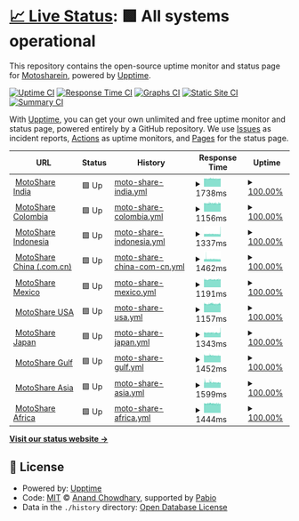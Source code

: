# [📈 Live Status](https://Motosharein.github.io/moto-monitor-upptime): <!--live status--> **🟩 All systems operational**

This repository contains the open-source uptime monitor and status page for [Motosharein](https://Motosharein.github.io/moto-monitor-upptime), powered by [Upptime](https://github.com/upptime/upptime).

[![Uptime CI](https://github.com/Motosharein/moto-monitor-upptime/workflows/Uptime%20CI/badge.svg)](https://github.com/Motosharein/moto-monitor-upptime/actions?query=workflow%3A%22Uptime+CI%22)
[![Response Time CI](https://github.com/Motosharein/moto-monitor-upptime/workflows/Response%20Time%20CI/badge.svg)](https://github.com/Motosharein/moto-monitor-upptime/actions?query=workflow%3A%22Response+Time+CI%22)
[![Graphs CI](https://github.com/Motosharein/moto-monitor-upptime/workflows/Graphs%20CI/badge.svg)](https://github.com/Motosharein/moto-monitor-upptime/actions?query=workflow%3A%22Graphs+CI%22)
[![Static Site CI](https://github.com/Motosharein/moto-monitor-upptime/workflows/Static%20Site%20CI/badge.svg)](https://github.com/Motosharein/moto-monitor-upptime/actions?query=workflow%3A%22Static+Site+CI%22)
[![Summary CI](https://github.com/Motosharein/moto-monitor-upptime/workflows/Summary%20CI/badge.svg)](https://github.com/Motosharein/moto-monitor-upptime/actions?query=workflow%3A%22Summary+CI%22)

With [Upptime](https://upptime.js.org), you can get your own unlimited and free uptime monitor and status page, powered entirely by a GitHub repository. We use [Issues](https://github.com/Motosharein/moto-monitor-upptime/issues) as incident reports, [Actions](https://github.com/Motosharein/moto-monitor-upptime/actions) as uptime monitors, and [Pages](https://Motosharein.github.io/moto-monitor-upptime) for the status page.

<!--start: status pages-->
<!-- This summary is generated by Upptime (https://github.com/upptime/upptime) -->
<!-- Do not edit this manually, your changes will be overwritten -->
<!-- prettier-ignore -->
| URL | Status | History | Response Time | Uptime |
| --- | ------ | ------- | ------------- | ------ |
| <img alt="" src="https://icons.duckduckgo.com/ip3/motoshare.in.ico" height="13"> [MotoShare India](https://motoshare.in) | 🟩 Up | [moto-share-india.yml](https://github.com/Motosharein/moto-monitor-upptime/commits/HEAD/history/moto-share-india.yml) | <details><summary><img alt="Response time graph" src="./graphs/moto-share-india/response-time-week.png" height="20"> 1738ms</summary><br><a href="https://Motosharein.github.io/moto-monitor-upptime/history/moto-share-india"><img alt="Response time 1738" src="https://img.shields.io/endpoint?url=https%3A%2F%2Fraw.githubusercontent.com%2FMotosharein%2Fmoto-monitor-upptime%2FHEAD%2Fapi%2Fmoto-share-india%2Fresponse-time.json"></a><br><a href="https://Motosharein.github.io/moto-monitor-upptime/history/moto-share-india"><img alt="24-hour response time 1723" src="https://img.shields.io/endpoint?url=https%3A%2F%2Fraw.githubusercontent.com%2FMotosharein%2Fmoto-monitor-upptime%2FHEAD%2Fapi%2Fmoto-share-india%2Fresponse-time-day.json"></a><br><a href="https://Motosharein.github.io/moto-monitor-upptime/history/moto-share-india"><img alt="7-day response time 1738" src="https://img.shields.io/endpoint?url=https%3A%2F%2Fraw.githubusercontent.com%2FMotosharein%2Fmoto-monitor-upptime%2FHEAD%2Fapi%2Fmoto-share-india%2Fresponse-time-week.json"></a><br><a href="https://Motosharein.github.io/moto-monitor-upptime/history/moto-share-india"><img alt="30-day response time 1738" src="https://img.shields.io/endpoint?url=https%3A%2F%2Fraw.githubusercontent.com%2FMotosharein%2Fmoto-monitor-upptime%2FHEAD%2Fapi%2Fmoto-share-india%2Fresponse-time-month.json"></a><br><a href="https://Motosharein.github.io/moto-monitor-upptime/history/moto-share-india"><img alt="1-year response time 1738" src="https://img.shields.io/endpoint?url=https%3A%2F%2Fraw.githubusercontent.com%2FMotosharein%2Fmoto-monitor-upptime%2FHEAD%2Fapi%2Fmoto-share-india%2Fresponse-time-year.json"></a></details> | <details><summary><a href="https://Motosharein.github.io/moto-monitor-upptime/history/moto-share-india">100.00%</a></summary><a href="https://Motosharein.github.io/moto-monitor-upptime/history/moto-share-india"><img alt="All-time uptime 100.00%" src="https://img.shields.io/endpoint?url=https%3A%2F%2Fraw.githubusercontent.com%2FMotosharein%2Fmoto-monitor-upptime%2FHEAD%2Fapi%2Fmoto-share-india%2Fuptime.json"></a><br><a href="https://Motosharein.github.io/moto-monitor-upptime/history/moto-share-india"><img alt="24-hour uptime 100.00%" src="https://img.shields.io/endpoint?url=https%3A%2F%2Fraw.githubusercontent.com%2FMotosharein%2Fmoto-monitor-upptime%2FHEAD%2Fapi%2Fmoto-share-india%2Fuptime-day.json"></a><br><a href="https://Motosharein.github.io/moto-monitor-upptime/history/moto-share-india"><img alt="7-day uptime 100.00%" src="https://img.shields.io/endpoint?url=https%3A%2F%2Fraw.githubusercontent.com%2FMotosharein%2Fmoto-monitor-upptime%2FHEAD%2Fapi%2Fmoto-share-india%2Fuptime-week.json"></a><br><a href="https://Motosharein.github.io/moto-monitor-upptime/history/moto-share-india"><img alt="30-day uptime 100.00%" src="https://img.shields.io/endpoint?url=https%3A%2F%2Fraw.githubusercontent.com%2FMotosharein%2Fmoto-monitor-upptime%2FHEAD%2Fapi%2Fmoto-share-india%2Fuptime-month.json"></a><br><a href="https://Motosharein.github.io/moto-monitor-upptime/history/moto-share-india"><img alt="1-year uptime 100.00%" src="https://img.shields.io/endpoint?url=https%3A%2F%2Fraw.githubusercontent.com%2FMotosharein%2Fmoto-monitor-upptime%2FHEAD%2Fapi%2Fmoto-share-india%2Fuptime-year.json"></a></details>
| <img alt="" src="https://icons.duckduckgo.com/ip3/motoshare.co.ico" height="13"> [MotoShare Colombia](https://motoshare.co) | 🟩 Up | [moto-share-colombia.yml](https://github.com/Motosharein/moto-monitor-upptime/commits/HEAD/history/moto-share-colombia.yml) | <details><summary><img alt="Response time graph" src="./graphs/moto-share-colombia/response-time-week.png" height="20"> 1156ms</summary><br><a href="https://Motosharein.github.io/moto-monitor-upptime/history/moto-share-colombia"><img alt="Response time 1156" src="https://img.shields.io/endpoint?url=https%3A%2F%2Fraw.githubusercontent.com%2FMotosharein%2Fmoto-monitor-upptime%2FHEAD%2Fapi%2Fmoto-share-colombia%2Fresponse-time.json"></a><br><a href="https://Motosharein.github.io/moto-monitor-upptime/history/moto-share-colombia"><img alt="24-hour response time 1149" src="https://img.shields.io/endpoint?url=https%3A%2F%2Fraw.githubusercontent.com%2FMotosharein%2Fmoto-monitor-upptime%2FHEAD%2Fapi%2Fmoto-share-colombia%2Fresponse-time-day.json"></a><br><a href="https://Motosharein.github.io/moto-monitor-upptime/history/moto-share-colombia"><img alt="7-day response time 1156" src="https://img.shields.io/endpoint?url=https%3A%2F%2Fraw.githubusercontent.com%2FMotosharein%2Fmoto-monitor-upptime%2FHEAD%2Fapi%2Fmoto-share-colombia%2Fresponse-time-week.json"></a><br><a href="https://Motosharein.github.io/moto-monitor-upptime/history/moto-share-colombia"><img alt="30-day response time 1156" src="https://img.shields.io/endpoint?url=https%3A%2F%2Fraw.githubusercontent.com%2FMotosharein%2Fmoto-monitor-upptime%2FHEAD%2Fapi%2Fmoto-share-colombia%2Fresponse-time-month.json"></a><br><a href="https://Motosharein.github.io/moto-monitor-upptime/history/moto-share-colombia"><img alt="1-year response time 1156" src="https://img.shields.io/endpoint?url=https%3A%2F%2Fraw.githubusercontent.com%2FMotosharein%2Fmoto-monitor-upptime%2FHEAD%2Fapi%2Fmoto-share-colombia%2Fresponse-time-year.json"></a></details> | <details><summary><a href="https://Motosharein.github.io/moto-monitor-upptime/history/moto-share-colombia">100.00%</a></summary><a href="https://Motosharein.github.io/moto-monitor-upptime/history/moto-share-colombia"><img alt="All-time uptime 100.00%" src="https://img.shields.io/endpoint?url=https%3A%2F%2Fraw.githubusercontent.com%2FMotosharein%2Fmoto-monitor-upptime%2FHEAD%2Fapi%2Fmoto-share-colombia%2Fuptime.json"></a><br><a href="https://Motosharein.github.io/moto-monitor-upptime/history/moto-share-colombia"><img alt="24-hour uptime 100.00%" src="https://img.shields.io/endpoint?url=https%3A%2F%2Fraw.githubusercontent.com%2FMotosharein%2Fmoto-monitor-upptime%2FHEAD%2Fapi%2Fmoto-share-colombia%2Fuptime-day.json"></a><br><a href="https://Motosharein.github.io/moto-monitor-upptime/history/moto-share-colombia"><img alt="7-day uptime 100.00%" src="https://img.shields.io/endpoint?url=https%3A%2F%2Fraw.githubusercontent.com%2FMotosharein%2Fmoto-monitor-upptime%2FHEAD%2Fapi%2Fmoto-share-colombia%2Fuptime-week.json"></a><br><a href="https://Motosharein.github.io/moto-monitor-upptime/history/moto-share-colombia"><img alt="30-day uptime 100.00%" src="https://img.shields.io/endpoint?url=https%3A%2F%2Fraw.githubusercontent.com%2FMotosharein%2Fmoto-monitor-upptime%2FHEAD%2Fapi%2Fmoto-share-colombia%2Fuptime-month.json"></a><br><a href="https://Motosharein.github.io/moto-monitor-upptime/history/moto-share-colombia"><img alt="1-year uptime 100.00%" src="https://img.shields.io/endpoint?url=https%3A%2F%2Fraw.githubusercontent.com%2FMotosharein%2Fmoto-monitor-upptime%2FHEAD%2Fapi%2Fmoto-share-colombia%2Fuptime-year.json"></a></details>
| <img alt="" src="https://icons.duckduckgo.com/ip3/motoshare.id.ico" height="13"> [MotoShare Indonesia](https://motoshare.id) | 🟩 Up | [moto-share-indonesia.yml](https://github.com/Motosharein/moto-monitor-upptime/commits/HEAD/history/moto-share-indonesia.yml) | <details><summary><img alt="Response time graph" src="./graphs/moto-share-indonesia/response-time-week.png" height="20"> 1337ms</summary><br><a href="https://Motosharein.github.io/moto-monitor-upptime/history/moto-share-indonesia"><img alt="Response time 1337" src="https://img.shields.io/endpoint?url=https%3A%2F%2Fraw.githubusercontent.com%2FMotosharein%2Fmoto-monitor-upptime%2FHEAD%2Fapi%2Fmoto-share-indonesia%2Fresponse-time.json"></a><br><a href="https://Motosharein.github.io/moto-monitor-upptime/history/moto-share-indonesia"><img alt="24-hour response time 1337" src="https://img.shields.io/endpoint?url=https%3A%2F%2Fraw.githubusercontent.com%2FMotosharein%2Fmoto-monitor-upptime%2FHEAD%2Fapi%2Fmoto-share-indonesia%2Fresponse-time-day.json"></a><br><a href="https://Motosharein.github.io/moto-monitor-upptime/history/moto-share-indonesia"><img alt="7-day response time 1337" src="https://img.shields.io/endpoint?url=https%3A%2F%2Fraw.githubusercontent.com%2FMotosharein%2Fmoto-monitor-upptime%2FHEAD%2Fapi%2Fmoto-share-indonesia%2Fresponse-time-week.json"></a><br><a href="https://Motosharein.github.io/moto-monitor-upptime/history/moto-share-indonesia"><img alt="30-day response time 1337" src="https://img.shields.io/endpoint?url=https%3A%2F%2Fraw.githubusercontent.com%2FMotosharein%2Fmoto-monitor-upptime%2FHEAD%2Fapi%2Fmoto-share-indonesia%2Fresponse-time-month.json"></a><br><a href="https://Motosharein.github.io/moto-monitor-upptime/history/moto-share-indonesia"><img alt="1-year response time 1337" src="https://img.shields.io/endpoint?url=https%3A%2F%2Fraw.githubusercontent.com%2FMotosharein%2Fmoto-monitor-upptime%2FHEAD%2Fapi%2Fmoto-share-indonesia%2Fresponse-time-year.json"></a></details> | <details><summary><a href="https://Motosharein.github.io/moto-monitor-upptime/history/moto-share-indonesia">100.00%</a></summary><a href="https://Motosharein.github.io/moto-monitor-upptime/history/moto-share-indonesia"><img alt="All-time uptime 100.00%" src="https://img.shields.io/endpoint?url=https%3A%2F%2Fraw.githubusercontent.com%2FMotosharein%2Fmoto-monitor-upptime%2FHEAD%2Fapi%2Fmoto-share-indonesia%2Fuptime.json"></a><br><a href="https://Motosharein.github.io/moto-monitor-upptime/history/moto-share-indonesia"><img alt="24-hour uptime 100.00%" src="https://img.shields.io/endpoint?url=https%3A%2F%2Fraw.githubusercontent.com%2FMotosharein%2Fmoto-monitor-upptime%2FHEAD%2Fapi%2Fmoto-share-indonesia%2Fuptime-day.json"></a><br><a href="https://Motosharein.github.io/moto-monitor-upptime/history/moto-share-indonesia"><img alt="7-day uptime 100.00%" src="https://img.shields.io/endpoint?url=https%3A%2F%2Fraw.githubusercontent.com%2FMotosharein%2Fmoto-monitor-upptime%2FHEAD%2Fapi%2Fmoto-share-indonesia%2Fuptime-week.json"></a><br><a href="https://Motosharein.github.io/moto-monitor-upptime/history/moto-share-indonesia"><img alt="30-day uptime 100.00%" src="https://img.shields.io/endpoint?url=https%3A%2F%2Fraw.githubusercontent.com%2FMotosharein%2Fmoto-monitor-upptime%2FHEAD%2Fapi%2Fmoto-share-indonesia%2Fuptime-month.json"></a><br><a href="https://Motosharein.github.io/moto-monitor-upptime/history/moto-share-indonesia"><img alt="1-year uptime 100.00%" src="https://img.shields.io/endpoint?url=https%3A%2F%2Fraw.githubusercontent.com%2FMotosharein%2Fmoto-monitor-upptime%2FHEAD%2Fapi%2Fmoto-share-indonesia%2Fuptime-year.json"></a></details>
| <img alt="" src="https://icons.duckduckgo.com/ip3/motoshare.com.cn.ico" height="13"> [MotoShare China (.com.cn)](https://motoshare.com.cn) | 🟩 Up | [moto-share-china-com-cn.yml](https://github.com/Motosharein/moto-monitor-upptime/commits/HEAD/history/moto-share-china-com-cn.yml) | <details><summary><img alt="Response time graph" src="./graphs/moto-share-china-com-cn/response-time-week.png" height="20"> 1462ms</summary><br><a href="https://Motosharein.github.io/moto-monitor-upptime/history/moto-share-china-com-cn"><img alt="Response time 1462" src="https://img.shields.io/endpoint?url=https%3A%2F%2Fraw.githubusercontent.com%2FMotosharein%2Fmoto-monitor-upptime%2FHEAD%2Fapi%2Fmoto-share-china-com-cn%2Fresponse-time.json"></a><br><a href="https://Motosharein.github.io/moto-monitor-upptime/history/moto-share-china-com-cn"><img alt="24-hour response time 1417" src="https://img.shields.io/endpoint?url=https%3A%2F%2Fraw.githubusercontent.com%2FMotosharein%2Fmoto-monitor-upptime%2FHEAD%2Fapi%2Fmoto-share-china-com-cn%2Fresponse-time-day.json"></a><br><a href="https://Motosharein.github.io/moto-monitor-upptime/history/moto-share-china-com-cn"><img alt="7-day response time 1462" src="https://img.shields.io/endpoint?url=https%3A%2F%2Fraw.githubusercontent.com%2FMotosharein%2Fmoto-monitor-upptime%2FHEAD%2Fapi%2Fmoto-share-china-com-cn%2Fresponse-time-week.json"></a><br><a href="https://Motosharein.github.io/moto-monitor-upptime/history/moto-share-china-com-cn"><img alt="30-day response time 1462" src="https://img.shields.io/endpoint?url=https%3A%2F%2Fraw.githubusercontent.com%2FMotosharein%2Fmoto-monitor-upptime%2FHEAD%2Fapi%2Fmoto-share-china-com-cn%2Fresponse-time-month.json"></a><br><a href="https://Motosharein.github.io/moto-monitor-upptime/history/moto-share-china-com-cn"><img alt="1-year response time 1462" src="https://img.shields.io/endpoint?url=https%3A%2F%2Fraw.githubusercontent.com%2FMotosharein%2Fmoto-monitor-upptime%2FHEAD%2Fapi%2Fmoto-share-china-com-cn%2Fresponse-time-year.json"></a></details> | <details><summary><a href="https://Motosharein.github.io/moto-monitor-upptime/history/moto-share-china-com-cn">100.00%</a></summary><a href="https://Motosharein.github.io/moto-monitor-upptime/history/moto-share-china-com-cn"><img alt="All-time uptime 100.00%" src="https://img.shields.io/endpoint?url=https%3A%2F%2Fraw.githubusercontent.com%2FMotosharein%2Fmoto-monitor-upptime%2FHEAD%2Fapi%2Fmoto-share-china-com-cn%2Fuptime.json"></a><br><a href="https://Motosharein.github.io/moto-monitor-upptime/history/moto-share-china-com-cn"><img alt="24-hour uptime 100.00%" src="https://img.shields.io/endpoint?url=https%3A%2F%2Fraw.githubusercontent.com%2FMotosharein%2Fmoto-monitor-upptime%2FHEAD%2Fapi%2Fmoto-share-china-com-cn%2Fuptime-day.json"></a><br><a href="https://Motosharein.github.io/moto-monitor-upptime/history/moto-share-china-com-cn"><img alt="7-day uptime 100.00%" src="https://img.shields.io/endpoint?url=https%3A%2F%2Fraw.githubusercontent.com%2FMotosharein%2Fmoto-monitor-upptime%2FHEAD%2Fapi%2Fmoto-share-china-com-cn%2Fuptime-week.json"></a><br><a href="https://Motosharein.github.io/moto-monitor-upptime/history/moto-share-china-com-cn"><img alt="30-day uptime 100.00%" src="https://img.shields.io/endpoint?url=https%3A%2F%2Fraw.githubusercontent.com%2FMotosharein%2Fmoto-monitor-upptime%2FHEAD%2Fapi%2Fmoto-share-china-com-cn%2Fuptime-month.json"></a><br><a href="https://Motosharein.github.io/moto-monitor-upptime/history/moto-share-china-com-cn"><img alt="1-year uptime 100.00%" src="https://img.shields.io/endpoint?url=https%3A%2F%2Fraw.githubusercontent.com%2FMotosharein%2Fmoto-monitor-upptime%2FHEAD%2Fapi%2Fmoto-share-china-com-cn%2Fuptime-year.json"></a></details>
| <img alt="" src="https://icons.duckduckgo.com/ip3/motoshare.mx.ico" height="13"> [MotoShare Mexico](https://motoshare.mx) | 🟩 Up | [moto-share-mexico.yml](https://github.com/Motosharein/moto-monitor-upptime/commits/HEAD/history/moto-share-mexico.yml) | <details><summary><img alt="Response time graph" src="./graphs/moto-share-mexico/response-time-week.png" height="20"> 1191ms</summary><br><a href="https://Motosharein.github.io/moto-monitor-upptime/history/moto-share-mexico"><img alt="Response time 1191" src="https://img.shields.io/endpoint?url=https%3A%2F%2Fraw.githubusercontent.com%2FMotosharein%2Fmoto-monitor-upptime%2FHEAD%2Fapi%2Fmoto-share-mexico%2Fresponse-time.json"></a><br><a href="https://Motosharein.github.io/moto-monitor-upptime/history/moto-share-mexico"><img alt="24-hour response time 1199" src="https://img.shields.io/endpoint?url=https%3A%2F%2Fraw.githubusercontent.com%2FMotosharein%2Fmoto-monitor-upptime%2FHEAD%2Fapi%2Fmoto-share-mexico%2Fresponse-time-day.json"></a><br><a href="https://Motosharein.github.io/moto-monitor-upptime/history/moto-share-mexico"><img alt="7-day response time 1191" src="https://img.shields.io/endpoint?url=https%3A%2F%2Fraw.githubusercontent.com%2FMotosharein%2Fmoto-monitor-upptime%2FHEAD%2Fapi%2Fmoto-share-mexico%2Fresponse-time-week.json"></a><br><a href="https://Motosharein.github.io/moto-monitor-upptime/history/moto-share-mexico"><img alt="30-day response time 1191" src="https://img.shields.io/endpoint?url=https%3A%2F%2Fraw.githubusercontent.com%2FMotosharein%2Fmoto-monitor-upptime%2FHEAD%2Fapi%2Fmoto-share-mexico%2Fresponse-time-month.json"></a><br><a href="https://Motosharein.github.io/moto-monitor-upptime/history/moto-share-mexico"><img alt="1-year response time 1191" src="https://img.shields.io/endpoint?url=https%3A%2F%2Fraw.githubusercontent.com%2FMotosharein%2Fmoto-monitor-upptime%2FHEAD%2Fapi%2Fmoto-share-mexico%2Fresponse-time-year.json"></a></details> | <details><summary><a href="https://Motosharein.github.io/moto-monitor-upptime/history/moto-share-mexico">100.00%</a></summary><a href="https://Motosharein.github.io/moto-monitor-upptime/history/moto-share-mexico"><img alt="All-time uptime 100.00%" src="https://img.shields.io/endpoint?url=https%3A%2F%2Fraw.githubusercontent.com%2FMotosharein%2Fmoto-monitor-upptime%2FHEAD%2Fapi%2Fmoto-share-mexico%2Fuptime.json"></a><br><a href="https://Motosharein.github.io/moto-monitor-upptime/history/moto-share-mexico"><img alt="24-hour uptime 100.00%" src="https://img.shields.io/endpoint?url=https%3A%2F%2Fraw.githubusercontent.com%2FMotosharein%2Fmoto-monitor-upptime%2FHEAD%2Fapi%2Fmoto-share-mexico%2Fuptime-day.json"></a><br><a href="https://Motosharein.github.io/moto-monitor-upptime/history/moto-share-mexico"><img alt="7-day uptime 100.00%" src="https://img.shields.io/endpoint?url=https%3A%2F%2Fraw.githubusercontent.com%2FMotosharein%2Fmoto-monitor-upptime%2FHEAD%2Fapi%2Fmoto-share-mexico%2Fuptime-week.json"></a><br><a href="https://Motosharein.github.io/moto-monitor-upptime/history/moto-share-mexico"><img alt="30-day uptime 100.00%" src="https://img.shields.io/endpoint?url=https%3A%2F%2Fraw.githubusercontent.com%2FMotosharein%2Fmoto-monitor-upptime%2FHEAD%2Fapi%2Fmoto-share-mexico%2Fuptime-month.json"></a><br><a href="https://Motosharein.github.io/moto-monitor-upptime/history/moto-share-mexico"><img alt="1-year uptime 100.00%" src="https://img.shields.io/endpoint?url=https%3A%2F%2Fraw.githubusercontent.com%2FMotosharein%2Fmoto-monitor-upptime%2FHEAD%2Fapi%2Fmoto-share-mexico%2Fuptime-year.json"></a></details>
| <img alt="" src="https://icons.duckduckgo.com/ip3/motoshare.us.ico" height="13"> [MotoShare USA](https://motoshare.us) | 🟩 Up | [moto-share-usa.yml](https://github.com/Motosharein/moto-monitor-upptime/commits/HEAD/history/moto-share-usa.yml) | <details><summary><img alt="Response time graph" src="./graphs/moto-share-usa/response-time-week.png" height="20"> 1157ms</summary><br><a href="https://Motosharein.github.io/moto-monitor-upptime/history/moto-share-usa"><img alt="Response time 1157" src="https://img.shields.io/endpoint?url=https%3A%2F%2Fraw.githubusercontent.com%2FMotosharein%2Fmoto-monitor-upptime%2FHEAD%2Fapi%2Fmoto-share-usa%2Fresponse-time.json"></a><br><a href="https://Motosharein.github.io/moto-monitor-upptime/history/moto-share-usa"><img alt="24-hour response time 1154" src="https://img.shields.io/endpoint?url=https%3A%2F%2Fraw.githubusercontent.com%2FMotosharein%2Fmoto-monitor-upptime%2FHEAD%2Fapi%2Fmoto-share-usa%2Fresponse-time-day.json"></a><br><a href="https://Motosharein.github.io/moto-monitor-upptime/history/moto-share-usa"><img alt="7-day response time 1157" src="https://img.shields.io/endpoint?url=https%3A%2F%2Fraw.githubusercontent.com%2FMotosharein%2Fmoto-monitor-upptime%2FHEAD%2Fapi%2Fmoto-share-usa%2Fresponse-time-week.json"></a><br><a href="https://Motosharein.github.io/moto-monitor-upptime/history/moto-share-usa"><img alt="30-day response time 1157" src="https://img.shields.io/endpoint?url=https%3A%2F%2Fraw.githubusercontent.com%2FMotosharein%2Fmoto-monitor-upptime%2FHEAD%2Fapi%2Fmoto-share-usa%2Fresponse-time-month.json"></a><br><a href="https://Motosharein.github.io/moto-monitor-upptime/history/moto-share-usa"><img alt="1-year response time 1157" src="https://img.shields.io/endpoint?url=https%3A%2F%2Fraw.githubusercontent.com%2FMotosharein%2Fmoto-monitor-upptime%2FHEAD%2Fapi%2Fmoto-share-usa%2Fresponse-time-year.json"></a></details> | <details><summary><a href="https://Motosharein.github.io/moto-monitor-upptime/history/moto-share-usa">100.00%</a></summary><a href="https://Motosharein.github.io/moto-monitor-upptime/history/moto-share-usa"><img alt="All-time uptime 100.00%" src="https://img.shields.io/endpoint?url=https%3A%2F%2Fraw.githubusercontent.com%2FMotosharein%2Fmoto-monitor-upptime%2FHEAD%2Fapi%2Fmoto-share-usa%2Fuptime.json"></a><br><a href="https://Motosharein.github.io/moto-monitor-upptime/history/moto-share-usa"><img alt="24-hour uptime 100.00%" src="https://img.shields.io/endpoint?url=https%3A%2F%2Fraw.githubusercontent.com%2FMotosharein%2Fmoto-monitor-upptime%2FHEAD%2Fapi%2Fmoto-share-usa%2Fuptime-day.json"></a><br><a href="https://Motosharein.github.io/moto-monitor-upptime/history/moto-share-usa"><img alt="7-day uptime 100.00%" src="https://img.shields.io/endpoint?url=https%3A%2F%2Fraw.githubusercontent.com%2FMotosharein%2Fmoto-monitor-upptime%2FHEAD%2Fapi%2Fmoto-share-usa%2Fuptime-week.json"></a><br><a href="https://Motosharein.github.io/moto-monitor-upptime/history/moto-share-usa"><img alt="30-day uptime 100.00%" src="https://img.shields.io/endpoint?url=https%3A%2F%2Fraw.githubusercontent.com%2FMotosharein%2Fmoto-monitor-upptime%2FHEAD%2Fapi%2Fmoto-share-usa%2Fuptime-month.json"></a><br><a href="https://Motosharein.github.io/moto-monitor-upptime/history/moto-share-usa"><img alt="1-year uptime 100.00%" src="https://img.shields.io/endpoint?url=https%3A%2F%2Fraw.githubusercontent.com%2FMotosharein%2Fmoto-monitor-upptime%2FHEAD%2Fapi%2Fmoto-share-usa%2Fuptime-year.json"></a></details>
| <img alt="" src="https://icons.duckduckgo.com/ip3/motoshare.jp.ico" height="13"> [MotoShare Japan](https://motoshare.jp) | 🟩 Up | [moto-share-japan.yml](https://github.com/Motosharein/moto-monitor-upptime/commits/HEAD/history/moto-share-japan.yml) | <details><summary><img alt="Response time graph" src="./graphs/moto-share-japan/response-time-week.png" height="20"> 1343ms</summary><br><a href="https://Motosharein.github.io/moto-monitor-upptime/history/moto-share-japan"><img alt="Response time 1343" src="https://img.shields.io/endpoint?url=https%3A%2F%2Fraw.githubusercontent.com%2FMotosharein%2Fmoto-monitor-upptime%2FHEAD%2Fapi%2Fmoto-share-japan%2Fresponse-time.json"></a><br><a href="https://Motosharein.github.io/moto-monitor-upptime/history/moto-share-japan"><img alt="24-hour response time 1336" src="https://img.shields.io/endpoint?url=https%3A%2F%2Fraw.githubusercontent.com%2FMotosharein%2Fmoto-monitor-upptime%2FHEAD%2Fapi%2Fmoto-share-japan%2Fresponse-time-day.json"></a><br><a href="https://Motosharein.github.io/moto-monitor-upptime/history/moto-share-japan"><img alt="7-day response time 1343" src="https://img.shields.io/endpoint?url=https%3A%2F%2Fraw.githubusercontent.com%2FMotosharein%2Fmoto-monitor-upptime%2FHEAD%2Fapi%2Fmoto-share-japan%2Fresponse-time-week.json"></a><br><a href="https://Motosharein.github.io/moto-monitor-upptime/history/moto-share-japan"><img alt="30-day response time 1343" src="https://img.shields.io/endpoint?url=https%3A%2F%2Fraw.githubusercontent.com%2FMotosharein%2Fmoto-monitor-upptime%2FHEAD%2Fapi%2Fmoto-share-japan%2Fresponse-time-month.json"></a><br><a href="https://Motosharein.github.io/moto-monitor-upptime/history/moto-share-japan"><img alt="1-year response time 1343" src="https://img.shields.io/endpoint?url=https%3A%2F%2Fraw.githubusercontent.com%2FMotosharein%2Fmoto-monitor-upptime%2FHEAD%2Fapi%2Fmoto-share-japan%2Fresponse-time-year.json"></a></details> | <details><summary><a href="https://Motosharein.github.io/moto-monitor-upptime/history/moto-share-japan">100.00%</a></summary><a href="https://Motosharein.github.io/moto-monitor-upptime/history/moto-share-japan"><img alt="All-time uptime 100.00%" src="https://img.shields.io/endpoint?url=https%3A%2F%2Fraw.githubusercontent.com%2FMotosharein%2Fmoto-monitor-upptime%2FHEAD%2Fapi%2Fmoto-share-japan%2Fuptime.json"></a><br><a href="https://Motosharein.github.io/moto-monitor-upptime/history/moto-share-japan"><img alt="24-hour uptime 100.00%" src="https://img.shields.io/endpoint?url=https%3A%2F%2Fraw.githubusercontent.com%2FMotosharein%2Fmoto-monitor-upptime%2FHEAD%2Fapi%2Fmoto-share-japan%2Fuptime-day.json"></a><br><a href="https://Motosharein.github.io/moto-monitor-upptime/history/moto-share-japan"><img alt="7-day uptime 100.00%" src="https://img.shields.io/endpoint?url=https%3A%2F%2Fraw.githubusercontent.com%2FMotosharein%2Fmoto-monitor-upptime%2FHEAD%2Fapi%2Fmoto-share-japan%2Fuptime-week.json"></a><br><a href="https://Motosharein.github.io/moto-monitor-upptime/history/moto-share-japan"><img alt="30-day uptime 100.00%" src="https://img.shields.io/endpoint?url=https%3A%2F%2Fraw.githubusercontent.com%2FMotosharein%2Fmoto-monitor-upptime%2FHEAD%2Fapi%2Fmoto-share-japan%2Fuptime-month.json"></a><br><a href="https://Motosharein.github.io/moto-monitor-upptime/history/moto-share-japan"><img alt="1-year uptime 100.00%" src="https://img.shields.io/endpoint?url=https%3A%2F%2Fraw.githubusercontent.com%2FMotosharein%2Fmoto-monitor-upptime%2FHEAD%2Fapi%2Fmoto-share-japan%2Fuptime-year.json"></a></details>
| <img alt="" src="https://icons.duckduckgo.com/ip3/motosharegulf.com.ico" height="13"> [MotoShare Gulf](https://motosharegulf.com) | 🟩 Up | [moto-share-gulf.yml](https://github.com/Motosharein/moto-monitor-upptime/commits/HEAD/history/moto-share-gulf.yml) | <details><summary><img alt="Response time graph" src="./graphs/moto-share-gulf/response-time-week.png" height="20"> 1452ms</summary><br><a href="https://Motosharein.github.io/moto-monitor-upptime/history/moto-share-gulf"><img alt="Response time 1452" src="https://img.shields.io/endpoint?url=https%3A%2F%2Fraw.githubusercontent.com%2FMotosharein%2Fmoto-monitor-upptime%2FHEAD%2Fapi%2Fmoto-share-gulf%2Fresponse-time.json"></a><br><a href="https://Motosharein.github.io/moto-monitor-upptime/history/moto-share-gulf"><img alt="24-hour response time 1419" src="https://img.shields.io/endpoint?url=https%3A%2F%2Fraw.githubusercontent.com%2FMotosharein%2Fmoto-monitor-upptime%2FHEAD%2Fapi%2Fmoto-share-gulf%2Fresponse-time-day.json"></a><br><a href="https://Motosharein.github.io/moto-monitor-upptime/history/moto-share-gulf"><img alt="7-day response time 1452" src="https://img.shields.io/endpoint?url=https%3A%2F%2Fraw.githubusercontent.com%2FMotosharein%2Fmoto-monitor-upptime%2FHEAD%2Fapi%2Fmoto-share-gulf%2Fresponse-time-week.json"></a><br><a href="https://Motosharein.github.io/moto-monitor-upptime/history/moto-share-gulf"><img alt="30-day response time 1452" src="https://img.shields.io/endpoint?url=https%3A%2F%2Fraw.githubusercontent.com%2FMotosharein%2Fmoto-monitor-upptime%2FHEAD%2Fapi%2Fmoto-share-gulf%2Fresponse-time-month.json"></a><br><a href="https://Motosharein.github.io/moto-monitor-upptime/history/moto-share-gulf"><img alt="1-year response time 1452" src="https://img.shields.io/endpoint?url=https%3A%2F%2Fraw.githubusercontent.com%2FMotosharein%2Fmoto-monitor-upptime%2FHEAD%2Fapi%2Fmoto-share-gulf%2Fresponse-time-year.json"></a></details> | <details><summary><a href="https://Motosharein.github.io/moto-monitor-upptime/history/moto-share-gulf">100.00%</a></summary><a href="https://Motosharein.github.io/moto-monitor-upptime/history/moto-share-gulf"><img alt="All-time uptime 100.00%" src="https://img.shields.io/endpoint?url=https%3A%2F%2Fraw.githubusercontent.com%2FMotosharein%2Fmoto-monitor-upptime%2FHEAD%2Fapi%2Fmoto-share-gulf%2Fuptime.json"></a><br><a href="https://Motosharein.github.io/moto-monitor-upptime/history/moto-share-gulf"><img alt="24-hour uptime 100.00%" src="https://img.shields.io/endpoint?url=https%3A%2F%2Fraw.githubusercontent.com%2FMotosharein%2Fmoto-monitor-upptime%2FHEAD%2Fapi%2Fmoto-share-gulf%2Fuptime-day.json"></a><br><a href="https://Motosharein.github.io/moto-monitor-upptime/history/moto-share-gulf"><img alt="7-day uptime 100.00%" src="https://img.shields.io/endpoint?url=https%3A%2F%2Fraw.githubusercontent.com%2FMotosharein%2Fmoto-monitor-upptime%2FHEAD%2Fapi%2Fmoto-share-gulf%2Fuptime-week.json"></a><br><a href="https://Motosharein.github.io/moto-monitor-upptime/history/moto-share-gulf"><img alt="30-day uptime 100.00%" src="https://img.shields.io/endpoint?url=https%3A%2F%2Fraw.githubusercontent.com%2FMotosharein%2Fmoto-monitor-upptime%2FHEAD%2Fapi%2Fmoto-share-gulf%2Fuptime-month.json"></a><br><a href="https://Motosharein.github.io/moto-monitor-upptime/history/moto-share-gulf"><img alt="1-year uptime 100.00%" src="https://img.shields.io/endpoint?url=https%3A%2F%2Fraw.githubusercontent.com%2FMotosharein%2Fmoto-monitor-upptime%2FHEAD%2Fapi%2Fmoto-share-gulf%2Fuptime-year.json"></a></details>
| <img alt="" src="https://icons.duckduckgo.com/ip3/motoshare.asia.ico" height="13"> [MotoShare Asia](https://motoshare.asia) | 🟩 Up | [moto-share-asia.yml](https://github.com/Motosharein/moto-monitor-upptime/commits/HEAD/history/moto-share-asia.yml) | <details><summary><img alt="Response time graph" src="./graphs/moto-share-asia/response-time-week.png" height="20"> 1599ms</summary><br><a href="https://Motosharein.github.io/moto-monitor-upptime/history/moto-share-asia"><img alt="Response time 1599" src="https://img.shields.io/endpoint?url=https%3A%2F%2Fraw.githubusercontent.com%2FMotosharein%2Fmoto-monitor-upptime%2FHEAD%2Fapi%2Fmoto-share-asia%2Fresponse-time.json"></a><br><a href="https://Motosharein.github.io/moto-monitor-upptime/history/moto-share-asia"><img alt="24-hour response time 1551" src="https://img.shields.io/endpoint?url=https%3A%2F%2Fraw.githubusercontent.com%2FMotosharein%2Fmoto-monitor-upptime%2FHEAD%2Fapi%2Fmoto-share-asia%2Fresponse-time-day.json"></a><br><a href="https://Motosharein.github.io/moto-monitor-upptime/history/moto-share-asia"><img alt="7-day response time 1599" src="https://img.shields.io/endpoint?url=https%3A%2F%2Fraw.githubusercontent.com%2FMotosharein%2Fmoto-monitor-upptime%2FHEAD%2Fapi%2Fmoto-share-asia%2Fresponse-time-week.json"></a><br><a href="https://Motosharein.github.io/moto-monitor-upptime/history/moto-share-asia"><img alt="30-day response time 1599" src="https://img.shields.io/endpoint?url=https%3A%2F%2Fraw.githubusercontent.com%2FMotosharein%2Fmoto-monitor-upptime%2FHEAD%2Fapi%2Fmoto-share-asia%2Fresponse-time-month.json"></a><br><a href="https://Motosharein.github.io/moto-monitor-upptime/history/moto-share-asia"><img alt="1-year response time 1599" src="https://img.shields.io/endpoint?url=https%3A%2F%2Fraw.githubusercontent.com%2FMotosharein%2Fmoto-monitor-upptime%2FHEAD%2Fapi%2Fmoto-share-asia%2Fresponse-time-year.json"></a></details> | <details><summary><a href="https://Motosharein.github.io/moto-monitor-upptime/history/moto-share-asia">100.00%</a></summary><a href="https://Motosharein.github.io/moto-monitor-upptime/history/moto-share-asia"><img alt="All-time uptime 100.00%" src="https://img.shields.io/endpoint?url=https%3A%2F%2Fraw.githubusercontent.com%2FMotosharein%2Fmoto-monitor-upptime%2FHEAD%2Fapi%2Fmoto-share-asia%2Fuptime.json"></a><br><a href="https://Motosharein.github.io/moto-monitor-upptime/history/moto-share-asia"><img alt="24-hour uptime 100.00%" src="https://img.shields.io/endpoint?url=https%3A%2F%2Fraw.githubusercontent.com%2FMotosharein%2Fmoto-monitor-upptime%2FHEAD%2Fapi%2Fmoto-share-asia%2Fuptime-day.json"></a><br><a href="https://Motosharein.github.io/moto-monitor-upptime/history/moto-share-asia"><img alt="7-day uptime 100.00%" src="https://img.shields.io/endpoint?url=https%3A%2F%2Fraw.githubusercontent.com%2FMotosharein%2Fmoto-monitor-upptime%2FHEAD%2Fapi%2Fmoto-share-asia%2Fuptime-week.json"></a><br><a href="https://Motosharein.github.io/moto-monitor-upptime/history/moto-share-asia"><img alt="30-day uptime 100.00%" src="https://img.shields.io/endpoint?url=https%3A%2F%2Fraw.githubusercontent.com%2FMotosharein%2Fmoto-monitor-upptime%2FHEAD%2Fapi%2Fmoto-share-asia%2Fuptime-month.json"></a><br><a href="https://Motosharein.github.io/moto-monitor-upptime/history/moto-share-asia"><img alt="1-year uptime 100.00%" src="https://img.shields.io/endpoint?url=https%3A%2F%2Fraw.githubusercontent.com%2FMotosharein%2Fmoto-monitor-upptime%2FHEAD%2Fapi%2Fmoto-share-asia%2Fuptime-year.json"></a></details>
| <img alt="" src="https://icons.duckduckgo.com/ip3/motoshareafrica.com.ico" height="13"> [MotoShare Africa](https://motoshareafrica.com) | 🟩 Up | [moto-share-africa.yml](https://github.com/Motosharein/moto-monitor-upptime/commits/HEAD/history/moto-share-africa.yml) | <details><summary><img alt="Response time graph" src="./graphs/moto-share-africa/response-time-week.png" height="20"> 1444ms</summary><br><a href="https://Motosharein.github.io/moto-monitor-upptime/history/moto-share-africa"><img alt="Response time 1444" src="https://img.shields.io/endpoint?url=https%3A%2F%2Fraw.githubusercontent.com%2FMotosharein%2Fmoto-monitor-upptime%2FHEAD%2Fapi%2Fmoto-share-africa%2Fresponse-time.json"></a><br><a href="https://Motosharein.github.io/moto-monitor-upptime/history/moto-share-africa"><img alt="24-hour response time 1427" src="https://img.shields.io/endpoint?url=https%3A%2F%2Fraw.githubusercontent.com%2FMotosharein%2Fmoto-monitor-upptime%2FHEAD%2Fapi%2Fmoto-share-africa%2Fresponse-time-day.json"></a><br><a href="https://Motosharein.github.io/moto-monitor-upptime/history/moto-share-africa"><img alt="7-day response time 1444" src="https://img.shields.io/endpoint?url=https%3A%2F%2Fraw.githubusercontent.com%2FMotosharein%2Fmoto-monitor-upptime%2FHEAD%2Fapi%2Fmoto-share-africa%2Fresponse-time-week.json"></a><br><a href="https://Motosharein.github.io/moto-monitor-upptime/history/moto-share-africa"><img alt="30-day response time 1444" src="https://img.shields.io/endpoint?url=https%3A%2F%2Fraw.githubusercontent.com%2FMotosharein%2Fmoto-monitor-upptime%2FHEAD%2Fapi%2Fmoto-share-africa%2Fresponse-time-month.json"></a><br><a href="https://Motosharein.github.io/moto-monitor-upptime/history/moto-share-africa"><img alt="1-year response time 1444" src="https://img.shields.io/endpoint?url=https%3A%2F%2Fraw.githubusercontent.com%2FMotosharein%2Fmoto-monitor-upptime%2FHEAD%2Fapi%2Fmoto-share-africa%2Fresponse-time-year.json"></a></details> | <details><summary><a href="https://Motosharein.github.io/moto-monitor-upptime/history/moto-share-africa">100.00%</a></summary><a href="https://Motosharein.github.io/moto-monitor-upptime/history/moto-share-africa"><img alt="All-time uptime 100.00%" src="https://img.shields.io/endpoint?url=https%3A%2F%2Fraw.githubusercontent.com%2FMotosharein%2Fmoto-monitor-upptime%2FHEAD%2Fapi%2Fmoto-share-africa%2Fuptime.json"></a><br><a href="https://Motosharein.github.io/moto-monitor-upptime/history/moto-share-africa"><img alt="24-hour uptime 100.00%" src="https://img.shields.io/endpoint?url=https%3A%2F%2Fraw.githubusercontent.com%2FMotosharein%2Fmoto-monitor-upptime%2FHEAD%2Fapi%2Fmoto-share-africa%2Fuptime-day.json"></a><br><a href="https://Motosharein.github.io/moto-monitor-upptime/history/moto-share-africa"><img alt="7-day uptime 100.00%" src="https://img.shields.io/endpoint?url=https%3A%2F%2Fraw.githubusercontent.com%2FMotosharein%2Fmoto-monitor-upptime%2FHEAD%2Fapi%2Fmoto-share-africa%2Fuptime-week.json"></a><br><a href="https://Motosharein.github.io/moto-monitor-upptime/history/moto-share-africa"><img alt="30-day uptime 100.00%" src="https://img.shields.io/endpoint?url=https%3A%2F%2Fraw.githubusercontent.com%2FMotosharein%2Fmoto-monitor-upptime%2FHEAD%2Fapi%2Fmoto-share-africa%2Fuptime-month.json"></a><br><a href="https://Motosharein.github.io/moto-monitor-upptime/history/moto-share-africa"><img alt="1-year uptime 100.00%" src="https://img.shields.io/endpoint?url=https%3A%2F%2Fraw.githubusercontent.com%2FMotosharein%2Fmoto-monitor-upptime%2FHEAD%2Fapi%2Fmoto-share-africa%2Fuptime-year.json"></a></details>

<!--end: status pages-->

[**Visit our status website →**](https://Motosharein.github.io/moto-monitor-upptime)

## 📄 License

- Powered by: [Upptime](https://github.com/upptime/upptime)
- Code: [MIT](./LICENSE) © [Anand Chowdhary](https://anandchowdhary.com), supported by [Pabio](https://pabio.com)
- Data in the `./history` directory: [Open Database License](https://opendatacommons.org/licenses/odbl/1-0/)
